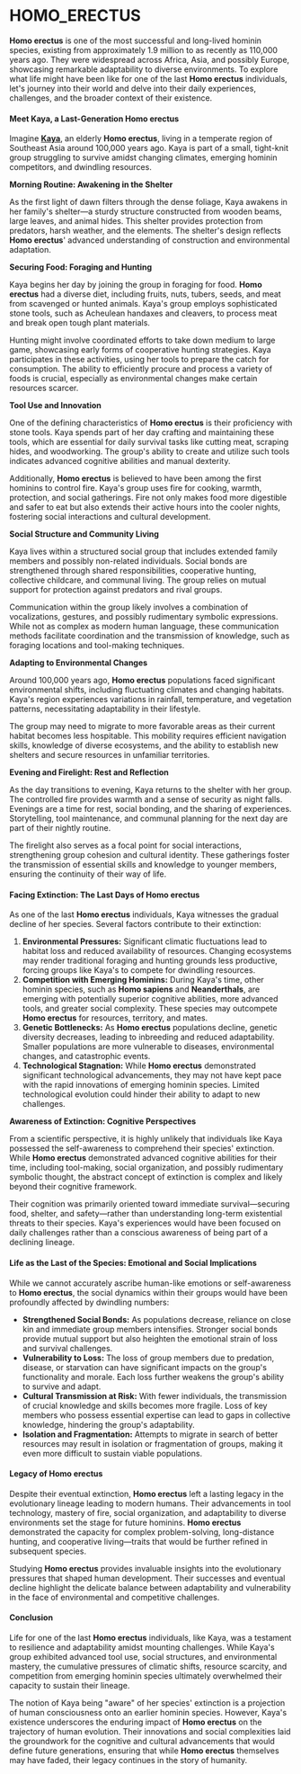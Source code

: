 # HOMO\_ERECTUS

**Homo erectus** is one of the most successful and long-lived hominin species, existing from approximately 1.9 million to as recently as 110,000 years ago. They were widespread across Africa, Asia, and possibly Europe, showcasing remarkable adaptability to diverse environments. To explore what life might have been like for one of the last **Homo erectus** individuals, let's journey into their world and delve into their daily experiences, challenges, and the broader context of their existence.

#### **Meet Kaya, a Last-Generation Homo erectus**

Imagine [**Kaya**](kaya.md), an elderly **Homo erectus**, living in a temperate region of Southeast Asia around 100,000 years ago. Kaya is part of a small, tight-knit group struggling to survive amidst changing climates, emerging hominin competitors, and dwindling resources.

**Morning Routine: Awakening in the Shelter**

As the first light of dawn filters through the dense foliage, Kaya awakens in her family's shelter—a sturdy structure constructed from wooden beams, large leaves, and animal hides. This shelter provides protection from predators, harsh weather, and the elements. The shelter's design reflects **Homo erectus**' advanced understanding of construction and environmental adaptation.

**Securing Food: Foraging and Hunting**

Kaya begins her day by joining the group in foraging for food. **Homo erectus** had a diverse diet, including fruits, nuts, tubers, seeds, and meat from scavenged or hunted animals. Kaya's group employs sophisticated stone tools, such as Acheulean handaxes and cleavers, to process meat and break open tough plant materials.

Hunting might involve coordinated efforts to take down medium to large game, showcasing early forms of cooperative hunting strategies. Kaya participates in these activities, using her tools to prepare the catch for consumption. The ability to efficiently procure and process a variety of foods is crucial, especially as environmental changes make certain resources scarcer.

**Tool Use and Innovation**

One of the defining characteristics of **Homo erectus** is their proficiency with stone tools. Kaya spends part of her day crafting and maintaining these tools, which are essential for daily survival tasks like cutting meat, scraping hides, and woodworking. The group's ability to create and utilize such tools indicates advanced cognitive abilities and manual dexterity.

Additionally, **Homo erectus** is believed to have been among the first hominins to control fire. Kaya's group uses fire for cooking, warmth, protection, and social gatherings. Fire not only makes food more digestible and safer to eat but also extends their active hours into the cooler nights, fostering social interactions and cultural development.

**Social Structure and Community Living**

Kaya lives within a structured social group that includes extended family members and possibly non-related individuals. Social bonds are strengthened through shared responsibilities, cooperative hunting, collective childcare, and communal living. The group relies on mutual support for protection against predators and rival groups.

Communication within the group likely involves a combination of vocalizations, gestures, and possibly rudimentary symbolic expressions. While not as complex as modern human language, these communication methods facilitate coordination and the transmission of knowledge, such as foraging locations and tool-making techniques.

**Adapting to Environmental Changes**

Around 100,000 years ago, **Homo erectus** populations faced significant environmental shifts, including fluctuating climates and changing habitats. Kaya's region experiences variations in rainfall, temperature, and vegetation patterns, necessitating adaptability in their lifestyle.

The group may need to migrate to more favorable areas as their current habitat becomes less hospitable. This mobility requires efficient navigation skills, knowledge of diverse ecosystems, and the ability to establish new shelters and secure resources in unfamiliar territories.

**Evening and Firelight: Rest and Reflection**

As the day transitions to evening, Kaya returns to the shelter with her group. The controlled fire provides warmth and a sense of security as night falls. Evenings are a time for rest, social bonding, and the sharing of experiences. Storytelling, tool maintenance, and communal planning for the next day are part of their nightly routine.

The firelight also serves as a focal point for social interactions, strengthening group cohesion and cultural identity. These gatherings foster the transmission of essential skills and knowledge to younger members, ensuring the continuity of their way of life.

#### **Facing Extinction: The Last Days of Homo erectus**

As one of the last **Homo erectus** individuals, Kaya witnesses the gradual decline of her species. Several factors contribute to their extinction:

1. **Environmental Pressures:** Significant climatic fluctuations lead to habitat loss and reduced availability of resources. Changing ecosystems may render traditional foraging and hunting grounds less productive, forcing groups like Kaya's to compete for dwindling resources.
2. **Competition with Emerging Hominins:** During Kaya's time, other hominin species, such as **Homo sapiens** and **Neanderthals**, are emerging with potentially superior cognitive abilities, more advanced tools, and greater social complexity. These species may outcompete **Homo erectus** for resources, territory, and mates.
3. **Genetic Bottlenecks:** As **Homo erectus** populations decline, genetic diversity decreases, leading to inbreeding and reduced adaptability. Smaller populations are more vulnerable to diseases, environmental changes, and catastrophic events.
4. **Technological Stagnation:** While **Homo erectus** demonstrated significant technological advancements, they may not have kept pace with the rapid innovations of emerging hominin species. Limited technological evolution could hinder their ability to adapt to new challenges.

**Awareness of Extinction: Cognitive Perspectives**

From a scientific perspective, it is highly unlikely that individuals like Kaya possessed the self-awareness to comprehend their species' extinction. While **Homo erectus** demonstrated advanced cognitive abilities for their time, including tool-making, social organization, and possibly rudimentary symbolic thought, the abstract concept of extinction is complex and likely beyond their cognitive framework.

Their cognition was primarily oriented toward immediate survival—securing food, shelter, and safety—rather than understanding long-term existential threats to their species. Kaya's experiences would have been focused on daily challenges rather than a conscious awareness of being part of a declining lineage.

#### **Life as the Last of the Species: Emotional and Social Implications**

While we cannot accurately ascribe human-like emotions or self-awareness to **Homo erectus**, the social dynamics within their groups would have been profoundly affected by dwindling numbers:

* **Strengthened Social Bonds:** As populations decrease, reliance on close kin and immediate group members intensifies. Stronger social bonds provide mutual support but also heighten the emotional strain of loss and survival challenges.
* **Vulnerability to Loss:** The loss of group members due to predation, disease, or starvation can have significant impacts on the group's functionality and morale. Each loss further weakens the group's ability to survive and adapt.
* **Cultural Transmission at Risk:** With fewer individuals, the transmission of crucial knowledge and skills becomes more fragile. Loss of key members who possess essential expertise can lead to gaps in collective knowledge, hindering the group's adaptability.
* **Isolation and Fragmentation:** Attempts to migrate in search of better resources may result in isolation or fragmentation of groups, making it even more difficult to sustain viable populations.

#### **Legacy of Homo erectus**

Despite their eventual extinction, **Homo erectus** left a lasting legacy in the evolutionary lineage leading to modern humans. Their advancements in tool technology, mastery of fire, social organization, and adaptability to diverse environments set the stage for future hominins. **Homo erectus** demonstrated the capacity for complex problem-solving, long-distance hunting, and cooperative living—traits that would be further refined in subsequent species.

Studying **Homo erectus** provides invaluable insights into the evolutionary pressures that shaped human development. Their successes and eventual decline highlight the delicate balance between adaptability and vulnerability in the face of environmental and competitive challenges.

#### **Conclusion**

Life for one of the last **Homo erectus** individuals, like Kaya, was a testament to resilience and adaptability amidst mounting challenges. While Kaya's group exhibited advanced tool use, social structures, and environmental mastery, the cumulative pressures of climatic shifts, resource scarcity, and competition from emerging hominin species ultimately overwhelmed their capacity to sustain their lineage.

The notion of Kaya being "aware" of her species' extinction is a projection of human consciousness onto an earlier hominin species. However, Kaya's existence underscores the enduring impact of **Homo erectus** on the trajectory of human evolution. Their innovations and social complexities laid the groundwork for the cognitive and cultural advancements that would define future generations, ensuring that while **Homo erectus** themselves may have faded, their legacy continues in the story of humanity.
